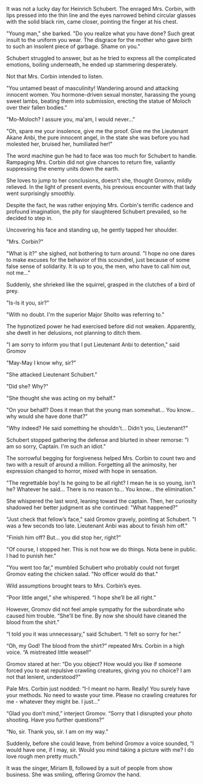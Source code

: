 It was not a lucky day for Heinrich Schubert. The enraged Mrs. Corbin, with lips pressed into the thin line and the eyes narrowed behind circular glasses with the solid black rim, came closer, pointing the finger at his chest.

"Young man," she barked. "Do you realize what you have done? Such great insult to the uniform you wear. The disgrace for the mother who gave birth to such an insolent piece of garbage. Shame on you."

Schubert struggled to answer, but as he tried to express all the complicated emotions, boiling underneath, he ended up stammering desperately.

Not that Mrs. Corbin intended to listen.

"You untamed beast of masculinity! Wandering around and attacking innocent women. You hormone-driven sexual monster, harassing the young sweet lambs, beating them into submission, erecting the statue of Moloch over their fallen bodies."

"Mo-Moloch? I assure you, ma'am, I would never..."

"Oh, spare me your insolence, give me the proof. Give me the Lieutenant Akane Anbi, the pure innocent angel, in the state she was before you had molested her, bruised her, humiliated her!"

The word machine gun he had to face was too much for Schubert to handle. Rampaging Mrs. Corbin did not give chances to return fire, valiantly suppressing the enemy units down the earth.

She loves to jump to her conclusions, doesn't she, thought Gromov, mildly relieved. In the light of present events, his previous encounter with that lady went surprisingly smoothly.

Despite the fact, he was rather enjoying Mrs. Corbin's terrific cadence and profound imagination, the pity for slaughtered Schubert prevailed, so he decided to step in.

Uncovering his face and standing up, he gently tapped her shoulder.

"Mrs. Corbin?"

"What is it?" she sighed, not bothering to turn around. "I hope no one dares to make excuses for the behavior of this scoundrel, just because of some false sense of solidarity. It is up to you, the men, who have to call him out, not me..."

Suddenly, she shrieked like the squirrel, grasped in the clutches of a bird of prey.

"Is-Is it you, sir?"

"With no doubt. I'm the superior Major Sholto was referring to."

The hypnotized power he had exercised before did not weaken. Apparently, she dwelt in her delusions, not planning to ditch them.

"I am sorry to inform you that I put Lieutenant Anbi to detention," said Gromov

"May-May I know why, sir?"

"She attacked Lieutenant Schubert."

"Did she? Why?"

"She thought she was acting on my behalf."

"On your behalf? Does it mean that the young man somewhat... You know... why would she have done that?"

"Why indeed? He said something he shouldn't... Didn't you, Lieutenant?"

Schubert stopped gathering the defense and blurted in sheer remorse: "I am so sorry, Captain. I'm such an idiot."

The sorrowful begging for forgiveness helped Mrs. Corbin to count two and two with a result of around a million. Forgetting all the animosity, her expression changed to horror, mixed with hope in sensation.

"The regrettable boy! Is he going to be all right? I mean he is so young, isn't he? Whatever he said... There is no reason to... You know… the elimination.”

She whispered the last word, leaning toward the captain. Then, her curiosity shadowed her better judgment as she continued: "What happened?"

"Just check that fellow’s face," said Gromov gravely, pointing at Schubert. "I was a few seconds too late. Lieutenant Anbi was about to finish him off."

"Finish him off? But... you did stop her, right?"

"Of course, I stopped her. This is not how we do things. Nota bene in public. I had to punish her."

"You went too far," mumbled Schubert who probably could not forget Gromov eating the chicken salad. "No officer would do that."

Wild assumptions brought tears to Mrs. Corbin’s eyes.

“Poor little angel,” she whispered. “I hope she’ll be all right.”

However, Gromov did not feel ample sympathy for the subordinate who caused him trouble. “She’ll be fine. By now she should have cleaned the blood from the shirt.”

“I told you it was unnecessary,” said Schubert. “I felt so sorry for her.”

“Oh, my God! The blood from the shirt?” repeated Mrs. Corbin in a high voice. “A mistreated little weasel!”

Gromov stared at her: “Do you object? How would you like if someone forced you to eat repulsive crawling creatures, giving you no choice? I am not that lenient, understood?”

Pale Mrs. Corbin just nodded: “I-I meant no harm. Really! You surely have your methods. No need to waste your time. Please no crawling creatures for me - whatever they might be. I just…”

“Glad you don’t mind,” interject Gromov. “Sorry that I disrupted your photo shooting. Have you further questions?”

“No, sir. Thank you, sir. I am on my way.”

Suddenly, before she could leave, from behind Gromov a voice sounded, “I would have one, if I may, sir. Would you mind taking a picture with me? I do love rough men pretty much.”

It was the singer, Miriam B, followed by a suit of people from show business. She was smiling, offering Gromov the hand.